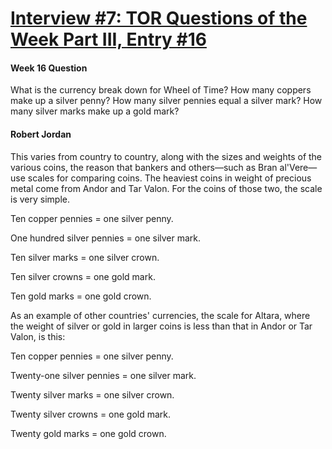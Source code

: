 # [Interview #7: TOR Questions of the Week Part III, Entry #16](https://www.theoryland.com/intvmain.php?i=7#16)

#### Week 16 Question

What is the currency break down for Wheel of Time? How many coppers make up a silver penny? How many silver pennies equal a silver mark? How many silver marks make up a gold mark?

#### Robert Jordan

This varies from country to country, along with the sizes and weights of the various coins, the reason that bankers and others—such as Bran al'Vere—use scales for comparing coins. The heaviest coins in weight of precious metal come from Andor and Tar Valon. For the coins of those two, the scale is very simple.

Ten copper pennies = one silver penny.

One hundred silver pennies = one silver mark.

Ten silver marks = one silver crown.

Ten silver crowns = one gold mark.

Ten gold marks = one gold crown.

As an example of other countries' currencies, the scale for Altara, where the weight of silver or gold in larger coins is less than that in Andor or Tar Valon, is this:

Ten copper pennies = one silver penny.

Twenty-one silver pennies = one silver mark.

Twenty silver marks = one silver crown.

Twenty silver crowns = one gold mark.

Twenty gold marks = one gold crown.

